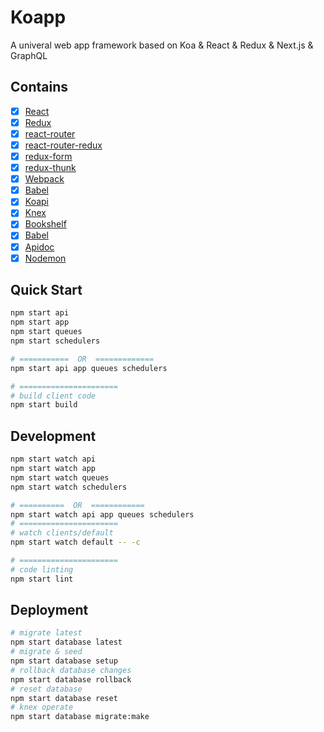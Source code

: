 # Koapp
A univeral web app framework based on Koa & React & Redux & Next.js & GraphQL

## Contains

- [x] [React](http://facebook.github.io/react)
- [x] [Redux](http://redux.js.org)
- [x] [react-router](https://github.com/reactjs/react-router)
- [x] [react-router-redux](https://github.com/reactjs/react-router-redux)
- [x] [redux-form](https://github.com/erikras/redux-form)
- [x] [redux-thunk](https://github.com/gaearon/redux-thunk)
- [x] [Webpack](https://webpack.github.io/)
- [x] [Babel](http://babeljs.io/)
- [x] [Koapi](https://github.com/koapi/koapi)
- [x] [Knex](http://knexjs.org/)
- [x] [Bookshelf](http://bookshelfjs.org/)
- [x] [Babel](https://babeljs.io/)
- [x] [Apidoc](http://apidocjs.com/)
- [x] [Nodemon](http://nodemon.io/)

## Quick Start

```bash
npm start api
npm start app
npm start queues
npm start schedulers

# ===========  OR  =============
npm start api app queues schedulers

# ======================
# build client code
npm start build
```

## Development
```bash
npm start watch api
npm start watch app
npm start watch queues
npm start watch schedulers

# ==========  OR  ============
npm start watch api app queues schedulers
# ======================
# watch clients/default
npm start watch default -- -c

# ======================
# code linting
npm start lint
```

## Deployment
```bash
# migrate latest
npm start database latest
# migrate & seed
npm start database setup
# rollback database changes
npm start database rollback
# reset database
npm start database reset
# knex operate
npm start database migrate:make
```
